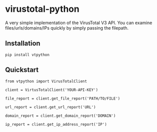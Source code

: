 # virustotal-python
A very simple implementation of the VirusTotal V3 API. You can examine files/urls/domains/IPs quickly by simply passing the filepath.

## Installation

```pip install vtpython```

## Quickstart


``` 
from vtpython import VirusTotalClient

client = VirtusTotalClient('YOUR-API-KEY')

file_report = client.get_file_report('PATH/TO/FILE')

url_report = client.get_url_report('URL')

domain_report = client.get_domain_report('DOMAIN')

ip_report = client.get_ip_address_report('IP')

```
